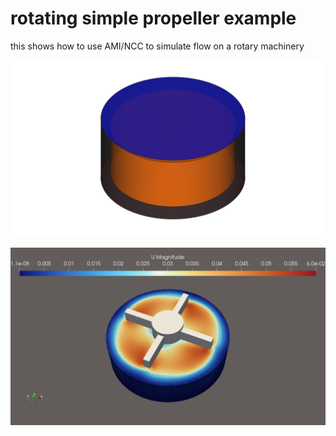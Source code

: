 # rotating simple propeller example
this shows how to use AMI/NCC to simulate flow on a rotary machinery

![screenshot](geom.png)

![screenshot](result.png)
